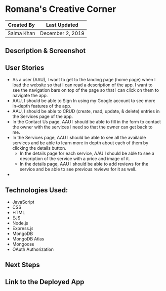 # Romana's Creative Corner

Created By | Last Updated
-----------|--------------
Salma Khan | December 2, 2019


## Description & Screenshot  


## User Stories
* As a user (AAU), I want to get to the landing page (home page) when I load the website so that I can read a description of the app. I want to see the navigation bars on top of the page so that I can click on them to navigate the app. 
* AAU, I should be able to Sign In using my Google account to see more in-depth features of the app.
* AAU, I should be able to CRUD (create, read, update, & delete) entries in the Services page of the app. 
* In the Contact Us page, AAU I should be able to fill in the form to contact the owner with the services I need so that the owner can get back to me. 
* In the Services page, AAU I should be able to see all the available services and be able to learn more in depth about each of them by clicking the details button. 
    * In the details page for each service, AAU I should be able to see a description of the service with a price and image of it. 
    * In the details page, AAU I should be able to add reviews for the service and be able to see previous reviews for it as well. 
* 


## Technologies Used: 
*	JavaScript
*	CSS
*	HTML
*	EJS 
*	Node.js
*	Express.js
*	MongoDB
*   MongoDB Atlas 
*	Mongoose
*	OAuth Authorization 


## Next Steps


## Link to the Deployed App





